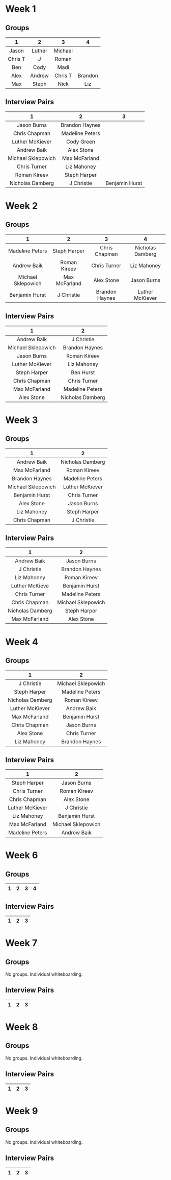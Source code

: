 # Week 1
## Groups
**1**|**2**|**3**|**4**
:-----:|:-----:|:-----:|:-----:
Jason| Luther| Michael| 
Chris T| J| Roman| 
Ben| Cody| Madi| 
Alex| Andrew| Chris T| Brandon
Max| Steph| Nick| Liz

## Interview Pairs
**1**|**2**|**3**|
:-----:|:-----:|:-----:|
| Jason Burns | Brandon Haynes |  |
| Chris Chapman | Madeline Peters |  |
| Luther McKiever | Cody Green |  |
| Andrew Baik | Alex Stone |  |
| Michael Sklepowich | Max McFarland |  |
| Chris Turner | Liz Mahoney |  |
| Roman Kireev | Steph Harper |  |
| Nicholas Damberg | J Christie | Benjamin Hurst |


# Week 2
## Groups
**1**|**2**|**3**|**4**
:-----:|:-----:|:-----:|:-----:
| Madeline Peters    | Steph Harper  | Chris Chapman  | Nicholas Damberg |
| Andrew Baik        | Roman Kireev  | Chris Turner   | Liz Mahoney      |
| Michael Sklepowich | Max McFarland | Alex Stone     | Jason Burns      |
| Benjamin Hurst     | J Christie    | Brandon Haynes | Luther McKiever  |


## Interview Pairs
**1**|**2**|
:-----:|:-----:|
| Andrew Baik        | J Christie       |
| Michael Sklepowich | Brandon Haynes   |
| Jason Burns        | Roman Kireev     |
| Luther McKiever    | Liz Mahoney      |
| Steph Harper       | Ben Hurst       |
| Chris Chapman      | Chris Turner     |
| Max McFarland      | Madeline Peters  |
| Alex Stone     | Nicholas Damberg |



# Week 3
## Groups
**1**|**2**|
:-----:|:-----:|
| Andrew Baik        | Nicholas Damberg |
| Max McFarland      | Roman Kireev     |
| Brandon Haynes     | Madeline Peters  |
| Michael Sklepowich | Luther McKiever  |
| Benjamin Hurst     | Chris Turner     |
| Alex Stone         | Jason Burns      |
| Liz Mahoney        | Steph Harper     |
| Chris Chapman      | J Christie       |


## Interview Pairs
**1**|**2**|
:-----:|:-----:|
| Andrew Baik      | Jason Burns        |
| J Christie       | Brandon Haynes     |
| Liz Mahoney      | Roman Kireev       |
| Luther McKieve   | Benjamin Hurst     |
| Chris Turner     | Madeline Peters    |
| Chris Chapman    | Michael Sklepowich |
| Nicholas Damberg | Steph Harper       |
| Max McFarland    | Alex Stone         |



# Week 4
## Groups
**1**|**2**|
:-----:|:-----:|
| J Christie       | Michael Sklepowich |
| Steph Harper     | Madeline Peters    |
| Nicholas Damberg | Roman Kireev       |
| Luther McKiever  | Andrew Baik        |
| Max McFarland    | Benjamin Hurst     |
| Chris Chapman    | Jason Burns        |
| Alex Stone       | Chris Turner       |
| Liz Mahoney      | Brandon Haynes     |



## Interview Pairs
**1**|**2**|
:-----:|:-----:|
| Steph Harper    | Jason Burns        |
| Chris Turner    | Roman Kireev       |
| Chris Chapman   | Alex Stone         |
| Luther McKiever | J Christie         |
| Liz Mahoney     | Benjamin Hurst     |
| Max McFarland   | Michael Sklepowich |
| Madeline Peters | Andrew Baik        |



# Week 6
## Groups
**1**|**2**|**3**|**4**
:-----:|:-----:|:-----:|:-----:


## Interview Pairs
**1**|**2**|**3**|
:-----:|:-----:|:-----:|



# Week 7
## Groups
No groups. Individual whiteboarding.


## Interview Pairs
**1**|**2**|**3**|
:-----:|:-----:|:-----:|



# Week 8
## Groups
No groups. Individual whiteboarding.


## Interview Pairs
**1**|**2**|**3**|
:-----:|:-----:|:-----:|



# Week 9
## Groups
No groups. Individual whiteboarding.


## Interview Pairs
**1**|**2**|**3**|
:-----:|:-----:|:-----:|

